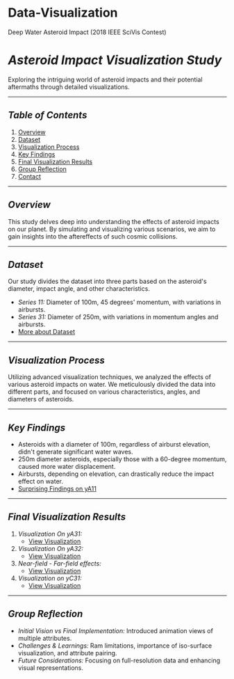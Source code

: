 # Data-Visualization
Deep Water Asteroid Impact (2018 IEEE SciVis Contest)

# *Asteroid Impact Visualization Study*

Exploring the intriguing world of asteroid impacts and their potential aftermaths through detailed visualizations.

---

## *Table of Contents*

1. [Overview](#overview)
2. [Dataset](#dataset)
3. [Visualization Process](#visualization-process)
4. [Key Findings](#key-findings)
5. [Final Visualization Results](#final-visualization-results)
6. [Group Reflection](#group-reflection)
7. [Contact](#contact)

---

## *Overview*

This study delves deep into understanding the effects of asteroid impacts on our planet. By simulating and visualizing various scenarios, we aim to gain insights into the aftereffects of such cosmic collisions.

---

## *Dataset*

Our study divides the dataset into three parts based on the asteroid's diameter, impact angle, and other characteristics. 

- *Series 11:* Diameter of 100m, 45 degrees' momentum, with variations in airbursts.
- *Series 31:* Diameter of 250m, with variations in momentum angles and airbursts.
- [More about Dataset](https://oceans11.lanl.gov/deepwaterimpact/)

---

## *Visualization Process*

Utilizing advanced visualization techniques, we analyzed the effects of various asteroid impacts on water. We meticulously divided the data into different parts, and focused on various characteristics, angles, and diameters of asteroids.

---

## *Key Findings*

- Asteroids with a diameter of 100m, regardless of airburst elevation, didn't generate significant water waves.
- 250m diameter asteroids, especially those with a 60-degree momentum, caused more water displacement.
- Airbursts, depending on elevation, can drastically reduce the impact effect on water.
- [Surprising Findings on yA11]([Visualization_URL_YA11](https://youtu.be/t9Mg24F1_So))

---

## *Final Visualization Results*

1. *Visualization On yA31:* 
    - [View Visualization]([Visualization_URL_yA31](https://youtu.be/y8hhYj9Gerg))
2. *Visualization On yA32:* 
    - [View Visualization]([Visualization_URL_yA32](https://youtu.be/aKjL5YP2-4Y))
3. *Near-field - Far-field effects:* 
    - [View Visualization]([Visualization_URL_Pressure_Water_yA31](https://youtu.be/y8hhYj9Gerg))
4. *Visualization on yC31:* 
    - [View Visualization]([Visualization_URL_yC31](https://youtu.be/-jqfJfgQ7S0))

---

## *Group Reflection*

- *Initial Vision vs Final Implementation:* Introduced animation views of multiple attributes.
- *Challenges & Learnings:* Ram limitations, importance of iso-surface visualization, and attribute pairing.
- *Future Considerations:* Focusing on full-resolution data and enhancing visual representations.
